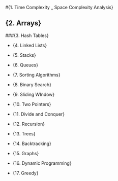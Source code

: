#{1. Time Complexity _ Space Complexity Analysis}

## {2. Arrays}

###{3. Hash Tables}

* {4. Linked Lists}

* {5. Stacks}

* {6. Queues}

* {7. Sorting Algorithms}

* {8. Binary Search}

* {9. Sliding WIndow}

* {10. Two Pointers}

* {11. Divide and Conquer}

* {12. Recursion}

* {13. Trees}

* {14. Backtracking}

* {15. Graphs}

* {16. Dynamic Programming}

* {17. Greedy}
